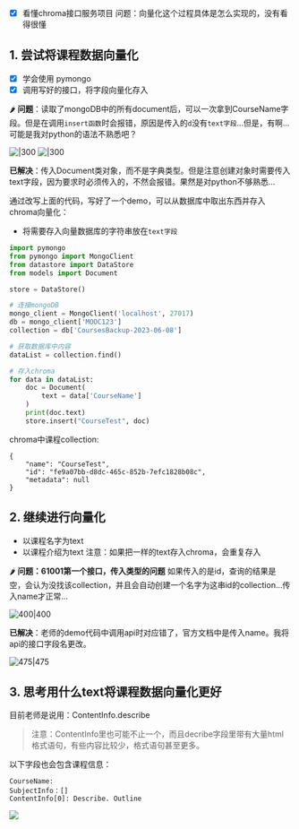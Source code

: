 - [x] 看懂chroma接口服务项目
问题：向量化这个过程具体是怎么实现的，没有看得很懂

## 1. 尝试将课程数据向量化
- [x] 学会使用 pymongo
- [x] 调用写好的接口，将字段向量化存入

🌶️ **问题**：读取了mongoDB中的所有document后，可以一次拿到CourseName字段。但是在调用`insert函数`时会报错，原因是传入的`d`没有`text字段`...但是，有啊...可能是我对python的语法不熟悉吧？

![|300](https://cdn.nlark.com/yuque/0/2023/png/25369650/1686749544475-a811b512-f1d9-4100-b81f-54dabf6ae033.png) ![|300](https://cdn.nlark.com/yuque/0/2023/png/25369650/1688026126369-9d5c9317-0d56-4e2c-b151-a101f91e80d0.png)

**已解决**：传入Document类对象，而不是字典类型。但是注意创建对象时需要传入text字段，因为要求时必须传入的，不然会报错。果然是对python不够熟悉...

通过改写上面的代码，写好了一个demo，可以从数据库中取出东西并存入chroma向量化：
- 将需要存入向量数据库的字符串放在`text字段`
```python
import pymongo
from pymongo import MongoClient
from datastore import DataStore
from models import Document

store = DataStore()

# 连接mongoDB
mongo_client = MongoClient('localhost', 27017)
db = mongo_client['MOOC123']
collection = db['CoursesBackup-2023-06-08']

# 获取数据库中内容
dataList = collection.find()

# 存入chroma
for data in dataList:
    doc = Document(
        text = data['CourseName']
    )
    print(doc.text)
    store.insert("CourseTest", doc)

```
chroma中课程collection:
```
{
    "name": "CourseTest",
    "id": "fe9a07bb-d8dc-465c-852b-7efc1828b08c",
    "metadata": null
}
```

## 2. 继续进行向量化
- 以课程名字为text
- 以课程介绍为text
注意：如果把一样的text存入chroma，会重复存入

🌶️ **问题：61001第一个接口，传入类型的问题**
如果传入的是id，查询的结果是空，会认为没找该collection，并且会自动创建一个名字为这串id的collection...传入name才正常...

![400|400](https://cdn.nlark.com/yuque/0/2023/png/25369650/1688028911865-106c53ec-2a5e-4bc7-9f91-ba1a9dae10ba.png)

**已解决**：老师的demo代码中调用api时对应错了，官方文档中是传入name。我将api的接口字段名更改。

![475|475](https://cdn.nlark.com/yuque/0/2023/png/25369650/1688029229769-6fb0c5c2-34b8-433a-99f0-cbf04e9e0b37.png)

## 3. 思考用什么text将课程数据向量化更好
目前老师是说用：ContentInfo.describe
>注意：ContentInfo里也可能不止一个，而且decribe字段里带有大量html格式语句，有些内容比较少，格式语句甚至更多。

以下字段也会包含课程信息：
```text
CourseName:
SubjectInfo：[]
ContentInfo[0]: Describe. Outline
```

![](https://cdn.nlark.com/yuque/0/2023/png/25369650/1688029949485-868c1625-7c1d-4548-98fb-f40a9a8c74f7.png)